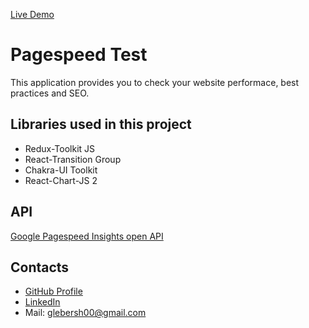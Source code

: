 [Live Demo](https://glebersh.github.io/pagespeed_app/)

# Pagespeed Test

This application provides you to check your website performace, best practices and SEO.


## Libraries used in this project
* Redux-Toolkit JS
* React-Transition Group
* Chakra-UI Toolkit
* React-Chart-JS 2

## API
[Google Pagespeed Insights open API](https://developers.google.com/speed/docs/insights/v5/get-started)

## Contacts
* [GitHub Profile](https://github.com/glebersh)
* [LinkedIn](https://www.linkedin.com/in/gleb-ershov-804b50232/)
* Mail: glebersh00@gmail.com
